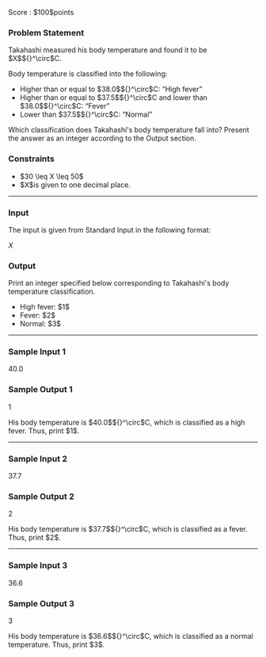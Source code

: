 
<div>

<span>

<span>

<p>
Score : $100$points
</p>

<div>

<section>

### **Problem Statement**

<p>
Takahashi measured his body temperature and found it to be $X$${}^\circ$C.
</p>

<p>
Body temperature is classified into the following:
</p>

<ul>

<li>
Higher than or equal to $38.0$${}^\circ$C: “High fever”
</li>

<li>
Higher than or equal to $37.5$${}^\circ$C and lower than $38.0$${}^\circ$C: “Fever”
</li>

<li>
Lower than $37.5$${}^\circ$C: “Normal”
</li>

</ul>

<p>
Which classification does Takahashi's body temperature fall into? Present the answer as an integer according to the Output section.
</p>

</section>

</div>

<div>

<section>

### **Constraints**

<ul>

<li>
$30 \leq X \leq 50$
</li>

<li>
$X$is given to one decimal place.
</li>

</ul>

</section>

</div>

---

<div>

<div>

<section>

### **Input**

<p>
The input is given from Standard Input in the following format:
</p>

<div>

$X$
</div>

</section>

</div>

<div>

<section>

### **Output**

<p>
Print an integer specified below corresponding to Takahashi's body temperature classification.
</p>

<ul>

<li>
High fever: $1$
</li>

<li>
Fever: $2$
</li>

<li>
Normal: $3$
</li>

</ul>

</section>

</div>

</div>

---

<div>

<section>

### **Sample Input 1**

<div>

40.0

</div>

</section>

</div>

<div>

<section>

### **Sample Output 1**

<div>

1

</div>

<p>
His body temperature is $40.0$${}^\circ$C, which is classified as a high fever. Thus, print $1$.
</p>

</section>

</div>

---

<div>

<section>

### **Sample Input 2**

<div>

37.7

</div>

</section>

</div>

<div>

<section>

### **Sample Output 2**

<div>

2

</div>

<p>
His body temperature is $37.7$${}^\circ$C, which is classified as a fever. Thus, print $2$.
</p>

</section>

</div>

---

<div>

<section>

### **Sample Input 3**

<div>

36.6

</div>

</section>

</div>

<div>

<section>

### **Sample Output 3**

<div>

3

</div>

<p>
His body temperature is $36.6$${}^\circ$C, which is classified as a normal temperature. Thus, print $3$.
</p>

</section>

</div>

</span>

</span>

</div>
